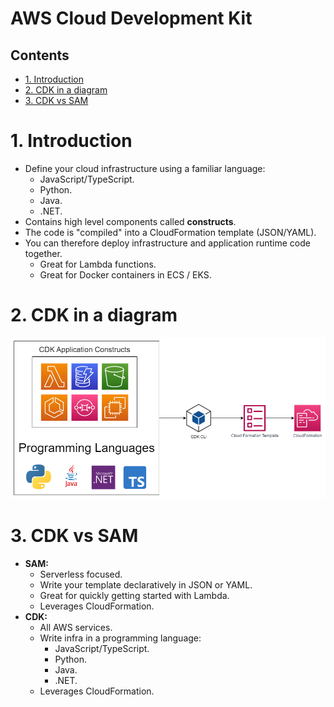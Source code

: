 # AWS Cloud Development Kit<!-- omit in toc -->

## Contents <!-- omit in toc -->

- [1. Introduction](#1-introduction)
- [2. CDK in a diagram](#2-cdk-in-a-diagram)
- [3. CDK vs SAM](#3-cdk-vs-sam)

# 1. Introduction

- Define your cloud infrastructure using a familiar language:
  - JavaScript/TypeScript.
  - Python.
  - Java.
  - .NET.
- Contains high level components called **constructs**.
- The code is "compiled" into a CloudFormation template (JSON/YAML).
- You can therefore deploy infrastructure and application runtime code together.
  - Great for Lambda functions.
  - Great for Docker containers in ECS / EKS.

# 2. CDK in a diagram

![CDK Diagram](Images/AWSCloudDevelopmentKitDiagram.png)

# 3. CDK vs SAM

- **SAM:**
  - Serverless focused.
  - Write your template declaratively in JSON or YAML.
  - Great for quickly getting started with Lambda.
  - Leverages CloudFormation.
- **CDK:**
  - All AWS services.
  - Write infra in a programming language:
    - JavaScript/TypeScript.
    - Python.
    - Java.
    - .NET.
  - Leverages CloudFormation.
